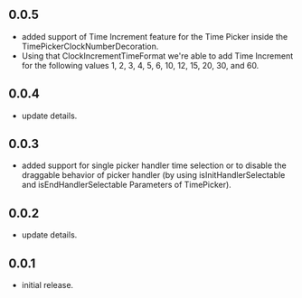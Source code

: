 ## 0.0.5

* added support of Time Increment feature for the Time Picker inside the
  TimePickerClockNumberDecoration.
* Using that ClockIncrementTimeFormat we're able to add Time Increment for the following values 1,
  2, 3, 4, 5, 6, 10, 12, 15, 20, 30, and 60.

## 0.0.4

* update details.

## 0.0.3

* added support for single picker handler time selection or to disable the draggable behavior of
  picker handler (by using isInitHandlerSelectable and isEndHandlerSelectable Parameters of
  TimePicker).

## 0.0.2

* update details.

## 0.0.1

* initial release.